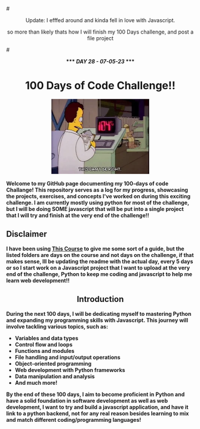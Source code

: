 #<center>Update: I efffed around and kinda fell in love with Javascript.</center>
<center>so more than likely thats how I will finish my 100 Days challenge, and post a file project</center>


#<center><b>*** ***DAY 28 - 07-05-23*** ***<b> </center>

# <center>100 Days of Code Challenge!!</center>

<center><a href="https://media1.giphy.com/media/3orifgItRTtwv9W56o/200.webp?cid=ecf05e47tfei0592prj7esq43uatflvlhnswsp71ta0cytre&ep=v1_gifs_search&rid=200.webp&ct=g"><img src="200.webp" alt="Alt Text"></a></center>

Welcome to my GitHub page documenting my 100-days of code Challange! This repository serves as a log for my progress, showcasing the projects, exercises, and concepts I've worked on during this exciting challenge. I am currently mostly using python for most of the challenge, but I will be doing SOME javascript that will be put into a single project that I will try and finish at the very end of the challenge!!

## Disclaimer

I have been using [This Course](https://www.udemy.com/share/103IHM3@chw2g2r-zWk830Q8wLmu4PzHONQ9hDf99MhVhBYw_7zV-eBQwi34k2ZasJ7Q9vtIZA==/) to give me some sort of a guide, but the listed folders are days on the course and not days on the challenge, if that makes sense, Ill be updating the readme with the actual day, every 5 days or so I start work on a Javascript project that I want to upload at the very end of the challenge, Python to keep me coding and javascript to help me learn web development!!


## <center>Introduction</center>

During the next 100 days, I will be dedicating myself to mastering Python and expanding my programming skills with Javascript. This journey will involve tackling various topics, such as:

- Variables and data types
- Control flow and loops
- Functions and modules
- File handling and input/output operations
- Object-oriented programming
- Web development with Python frameworks
- Data manipulation and analysis
- And much more!

By the end of these 100 days, I aim to become proficient in Python and have a solid foundation in software development as well as web development, I want to try and build a javascript application, and have it link to a python backend, not for any real reason besides learning to mix and match different coding/programming languages!

